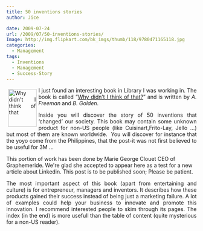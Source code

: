 ```yaml
---
title: 50 inventions stories
author: Jice

date: 2009-07-24
url: /2009/07/50-inventions-stories/
Image: http://img.flipkart.com/bk_imgs/thumb/118/9780471165118.jpg
categories:
  - Management
tags:
  - Inventions
  - Management
  - Success-Story
---
```

<p style="text-align: justify;">
  <img style="margin: 5px; float: left;" title="Why didn't I think of that" src="/http://img.flipkart.com/bk_imgs/thumb/118/9780471165118.jpg" alt="Why didn't I think of that" width="75" height="100" >I just found an interesting book in Library I was working in. The book is called &#8220;<a title="Why didn't I think of that" href="http://books.google.com/books?id=EVafPNDvWlYC&printsec=frontcover" target="_blank">Why didn&#8217;t I think of that?</a>&#8221; and is written by <em>A. Freeman </em>and <em>B. Golden</em>.
</p>

<p style="text-align: justify;">
  Inside you will discover the story of 50 inventions that &#8216;changed&#8217; our society. This book may contain some unknown product for non-US people (like Cuisinart,Frito-Lay, Jello &#8230;) but most of them are known worldwide.  You will discover for instance that the yoyo come from the Philippines, that the post-it was not first believed to be useful for 3M &#8230;
</p>

<p>
This portion of work has been done by Marie George Clouet CEO of Graphemeride. We're glad she accepted to appear here as a test for a new article about Linkedin. This post is to be published soon; Please be patient.
</p>

<p style="text-align: justify;">
  The most important aspect of this book (apart from entertaining and culture) is for entrepreneur, managers and inventors. It describes how these products gained their success instead of being just a marketing failure. A lot of examples could help your business to innovate and promote this innovation. I recommend interested people to skim through its pages. The index (in the end) is more usefull than the table of content (quite mysterious for a non-US reader).
</p>
